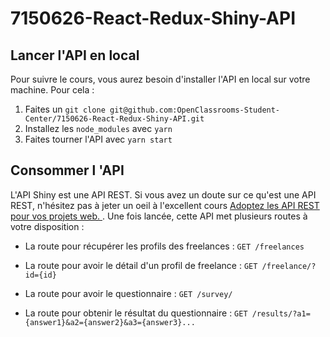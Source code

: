 # 7150626-React-Redux-Shiny-API

## Lancer l'API en local

Pour suivre le cours, vous aurez besoin d'installer l'API en local sur votre machine. Pour cela :

1. Faites un `git clone git@github.com:OpenClassrooms-Student-Center/7150626-React-Redux-Shiny-API.git`
2. Installez les `node_modules` avec `yarn`
3. Faites tourner l'API avec `yarn start`

## Consommer l 'API

L'API Shiny est une API REST. Si vous avez un doute sur ce qu'est une API REST, n'hésitez pas à jeter un oeil à l'excellent cours [Adoptez les API REST pour vos projets web.
](https://openclassrooms.com/fr/courses/6573181-adoptez-les-api-rest-pour-vos-projets-web).
Une fois lancée, cette API met plusieurs routes à votre disposition :

- La route pour récupérer les profils des freelances :
  `GET /freelances`

- La route pour avoir le détail d'un profil de freelance :
  `GET /freelance/?id={id}`

- La route pour avoir le questionnaire :
  `GET /survey/`

- La route pour obtenir le résultat du questionnaire :
  `GET /results/?a1={answer1}&a2={answer2}&a3={answer3}...`
